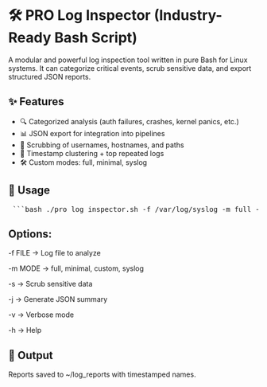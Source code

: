 # 🛠️ PRO Log Inspector (Industry-Ready Bash Script)

A modular and powerful log inspection tool written in pure Bash for Linux systems. It can categorize critical events, scrub sensitive data, and export structured JSON reports.

## ✨ Features
- 🔍 Categorized analysis (auth failures, crashes, kernel panics, etc.)
- 📊 JSON export for integration into pipelines
- 🧼 Scrubbing of usernames, hostnames, and paths
- 🧠 Timestamp clustering + top repeated logs
- 🛠️ Custom modes: full, minimal, syslog

## 🚀 Usage

<pre> ```bash ./pro_log_inspector.sh -f /var/log/syslog -m full -s -j ``` </pre>

## Options:
-f FILE → Log file to analyze

-m MODE → full, minimal, custom, syslog

-s → Scrub sensitive data

-j → Generate JSON summary

-v → Verbose mode

-h → Help

## 📁 Output
Reports saved to ~/log_reports with timestamped names.
